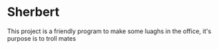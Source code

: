 # Sherbert

This project is a friendly program to make some luaghs in the office, it's purpose is to troll mates
